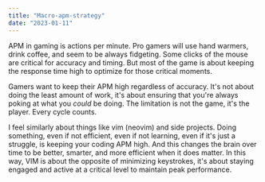 ```yaml
---
title: "Macro-apm-strategy"
date: "2023-01-11"
---
```


APM in gaming is actions per minute. Pro gamers will use hand warmers, drink
coffee, and seem to be always fidgeting. Some clicks of the mouse are critical
for accuracy and timing. But most of the game is about keeping the response time
high to optimize for those critical moments.

Gamers want to keep their APM high regardless of accuracy. It's not about doing
the least amount of work, it's about ensuring that you're always poking at what
you _could_ be doing. The limitation is not the game, it's the player. Every
cycle counts.

I feel similarly about things like vim (neovim) and side projects. Doing
something, even if not efficient, even if not learning, even if it's just a
struggle, is keeping your coding APM high. And this changes the brain over time
to be better, smarter, and more efficient when it does matter. In this way, VIM
is about the opposite of minimizing keystrokes, it's about staying engaged and
active at a critical level to maintain peak performance.
